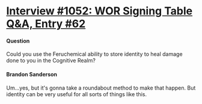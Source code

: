 # [Interview #1052: WOR Signing Table Q&A, Entry #62](https://www.theoryland.com/intvmain.php?i=1052#62)

#### Question

Could you use the Feruchemical ability to store identity to heal damage done to you in the Cognitive Realm?

#### Brandon Sanderson

Um...yes, but it's gonna take a roundabout method to make that happen. But identity can be very useful for all sorts of things like this.

